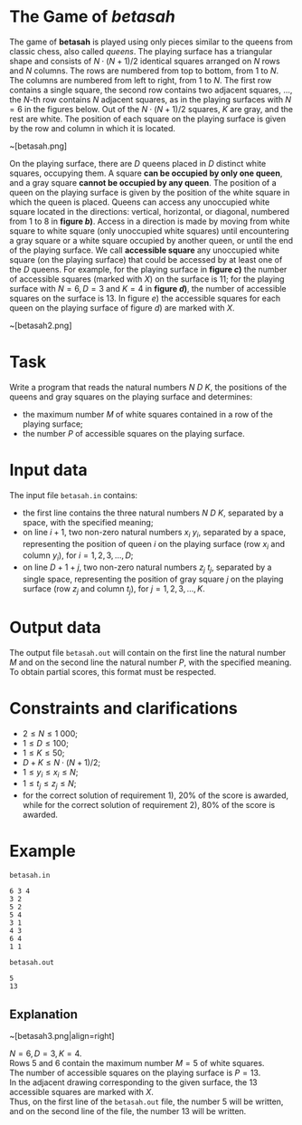 # The Game of *betasah*

The game of **betasah** is played using only pieces similar to the queens from classic chess, also called *queens*. The playing surface has a triangular shape and consists of $N \cdot (N+1) / 2$ identical squares arranged on $N$ rows and $N$ columns. The rows are numbered from top to bottom, from $1$ to $N$. The columns are numbered from left to right, from $1$ to $N$. The first row contains a single square, the second row contains two adjacent squares, $\dots$, the $N$-th row contains $N$ adjacent squares, as in the playing surfaces with $N=6$ in the figures below. Out of the $N \cdot (N+1) / 2$ squares, $K$ are gray, and the rest are white. The position of each square on the playing surface is given by the row and column in which it is located.

~[betasah.png]

On the playing surface, there are $D$ queens placed in $D$ distinct white squares, occupying them. A square **can be occupied by only one queen**, and a gray square **cannot be occupied by any queen**. The position of a queen on the playing surface is given by the position of the white square in which the queen is placed.
Queens can access any unoccupied white square located in the directions: vertical, horizontal, or diagonal, numbered from $1$ to $8$ in **figure $b$)**. Access in a direction is made by moving from white square to white square (only unoccupied white squares) until encountering a gray square or a white square occupied by another queen, or until the end of the playing surface.
We call **accessible square** any unoccupied white square (on the playing surface) that could be accessed by at least one of the $D$ queens.
For example, for the playing surface in **figure $c$)** the number of accessible squares (marked with $X$) on the surface is $11$; for the playing surface with $N=6, D=3$ and $K=4$ in **figure $d$)**, the number of accessible squares on the surface is $13$. In figure $e$) the accessible squares for each queen on the playing surface of figure $d$) are marked with $X$.

~[betasah2.png]

# Task

Write a program that reads the natural numbers $N \ D \ K$, the positions of the queens and gray squares on the playing surface and determines:

* the maximum number $M$ of white squares contained in a row of the playing surface;
* the number $P$ of accessible squares on the playing surface.

# Input data

The input file `betasah.in` contains:

* the first line contains the three natural numbers $N \ D \ K$, separated by a space, with the specified meaning;
* on line $i+1$, two non-zero natural numbers $x_i \ y_i$, separated by a space, representing the position of queen $i$ on the playing surface (row $x_i$ and column $y_i$), for $i = 1,2,3,\dots,D$;
* on line $D+1+j$, two non-zero natural numbers $z_j \ t_j$, separated by a single space, representing the position of gray square $j$ on the playing surface (row $z_j$ and column $t_j$), for $j = 1, 2, 3, \dots, K$.

# Output data

The output file `betasah.out` will contain on the first line the natural number $M$ and on the second line the natural number $P$, with the specified meaning. To obtain partial scores, this format must be respected.

# Constraints and clarifications

* $2 \leq N \leq 1\ 000$;
* $1 \leq D \leq 100$;
* $1 \leq K \leq 50$;
* $D + K \leq N \cdot (N+1) / 2$;
* $1 \leq y_i \leq x_i \leq N$;
* $1 \leq t_j \leq z_j \leq N$;
* for the correct solution of requirement $1$), $20\%$ of the score is awarded, while for the correct solution of requirement $2$), $80\%$ of the score is awarded.

# Example

`betasah.in`
```
6 3 4
3 2
5 2
5 4
3 1
4 3
6 4
1 1
```

`betasah.out`
```
5
13
```

## Explanation

~[betasah3.png|align=right]

$N=6, D=3, K=4$.  
Rows $5$ and $6$ contain the maximum number $M=5$ of white squares.  
The number of accessible squares on the playing surface is $P=13$.  
In the adjacent drawing corresponding to the given surface, the $13$ accessible squares are marked with $X$.  
Thus, on the first line of the `betasah.out` file, the number $5$ will be written, and on the second line of the file, the number $13$ will be written.